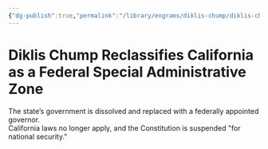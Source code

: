 ```yaml
---
{"dg-publish":true,"permalink":"/library/engrams/diklis-chump/diklis-chump-reclassifies-california-as-a-federal-special-administrative-zone/"}
---
```


# Diklis Chump Reclassifies California as a Federal Special Administrative Zone
The state’s government is dissolved and replaced with a federally appointed governor.  
California laws no longer apply, and the Constitution is suspended "for national security."

